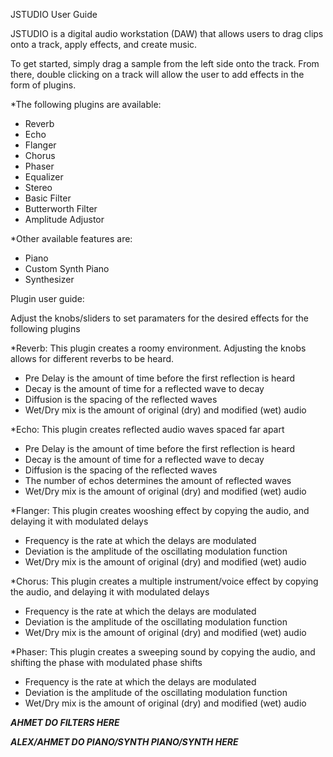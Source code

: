 JSTUDIO User Guide

JSTUDIO is a digital audio workstation (DAW) that allows users to drag clips onto a track, apply effects, and create music.

To get started, simply drag a sample from the left side onto the track. From there, double clicking on a track will allow the user to add effects in the form of plugins.

*The following plugins are available:
- Reverb
- Echo
- Flanger
- Chorus
- Phaser
- Equalizer
- Stereo
- Basic Filter
- Butterworth Filter
- Amplitude Adjustor

*Other available features are:
- Piano
- Custom Synth Piano
- Synthesizer

Plugin user guide:

Adjust the knobs/sliders to set paramaters for the desired effects for the following plugins

*Reverb:
This plugin creates a roomy environment. Adjusting the knobs allows for different reverbs to be heard.
- Pre Delay is the amount of time before the first reflection is heard
- Decay is the amount of time for a reflected wave to decay
- Diffusion is the spacing of the reflected waves
- Wet/Dry mix is the amount of original (dry) and modified (wet) audio

*Echo: This plugin creates reflected audio waves spaced far apart
- Pre Delay is the amount of time before the first reflection is heard
- Decay is the amount of time for a reflected wave to decay
- Diffusion is the spacing of the reflected waves
- The number of echos determines the amount of reflected waves
- Wet/Dry mix is the amount of original (dry) and modified (wet) audio

*Flanger: This plugin creates wooshing effect by copying the audio, and delaying it with modulated delays
- Frequency is the rate at which the delays are modulated
- Deviation is the amplitude of the oscillating modulation function
- Wet/Dry mix is the amount of original (dry) and modified (wet) audio

*Chorus: This plugin creates a multiple instrument/voice effect by copying the audio, and delaying it with modulated delays
- Frequency is the rate at which the delays are modulated
- Deviation is the amplitude of the oscillating modulation function
- Wet/Dry mix is the amount of original (dry) and modified (wet) audio

*Phaser: This plugin creates a sweeping sound by copying the audio, and shifting the phase with modulated phase shifts
- Frequency is the rate at which the delays are modulated
- Deviation is the amplitude of the oscillating modulation function
- Wet/Dry mix is the amount of original (dry) and modified (wet) audio

*******AHMET DO FILTERS HERE*******

*******ALEX/AHMET DO PIANO/SYNTH PIANO/SYNTH HERE*******











